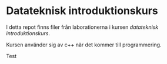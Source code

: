 # Datateknisk introduktionskurs

I detta repot finns filer från laborationerna i kursen *datateknisk introduktionskurs*.

Kursen använder sig av c++ när det kommer till programmering.

Test
